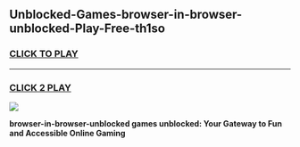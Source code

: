 
## Unblocked-Games-browser-in-browser-unblocked-Play-Free-th1so
<h3>
<a href="https://premium76.site?title=browser-in-browser-unblocked&ref=19M">CLICK TO PLAY</a></h3>
<hr>

<h3>
<a href="https://premium76.site?title=browser-in-browser-unblocked&ref=19M">CLICK 2 PLAY</a>
  
</h3>

<a href="https://premium76.site?title=browser-in-browser-unblocked&ref=19M"><img src="https://clearcache.store/games.png"></a>


**browser-in-browser-unblocked games unblocked: Your Gateway to Fun and Accessible Online Gaming**
